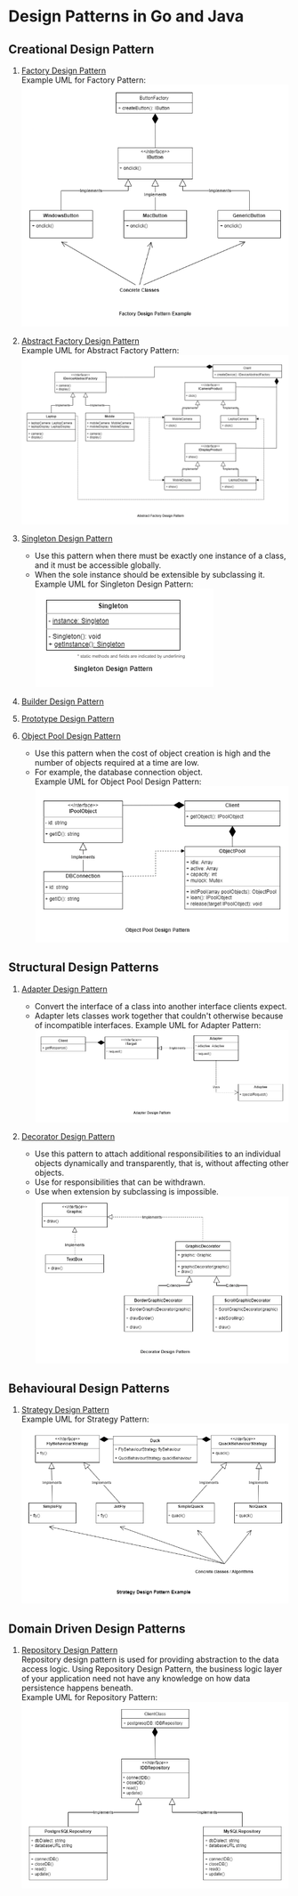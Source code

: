 # Design Patterns in Go and Java

## Creational Design Pattern

1. [Factory Design Pattern](./factory_design_pattern)  
    Example UML for Factory Pattern:  
    ![factory_design_pattern](./thumbnails/FactoryDesignPattern.png)


2. [Abstract Factory Design Pattern](./abstract_factory_design_pattern)  
    Example UML for Abstract Factory Pattern:  
    ![abstract_factory_design_pattern](./thumbnails/AbstractFactoryDesignPattern.png)


3. [Singleton Design Pattern](./singleton_design_pattern)  
    - Use this pattern when there must be exactly one instance of a class, and 
    it must be accessible globally.
    - When the sole instance should be extensible by subclassing it.  
    Example UML for Singleton Design Pattern:  
    ![singleton_design_pattern](./thumbnails/SingletonDesignPattern.png)

4. [Builder Design Pattern](./builder_design_pattern)  

5. [Prototype Design Pattern](./prototype_design_pattern)  

6. [Object Pool Design Pattern](./object_pool_design_pattern)  
    - Use this pattern when the cost of object creation is high and the number of
    objects required at a time are low.
    - For example, the database connection object.  
   Example UML for Object Pool Design Pattern:  
   ![object_pool_design_pattern](./thumbnails/ObjectPoolDesignPattern.png)


## Structural Design Patterns

1. [Adapter Design Pattern](./adapter_design_pattern)  
    - Convert the interface of a class into another interface clients expect.
    - Adapter lets classes work together that couldn't otherwise because of 
    incompatible interfaces.
    Example UML for Adapter Pattern:  
    ![adapter_design_pattern](./thumbnails/AdapterDesignPattern.png)


2. [Decorator Design Pattern](./decorator_design_pattern)
    - Use this pattern to attach additional responsibilities to an individual
    objects dynamically and transparently, that is, without affecting other
    objects.
    - Use for responsibilities that can be withdrawn.
    - Use when extension by subclassing is impossible.
    ![decorator_design_pattern](./thumbnails/DecoratorDesignPattern.png)

## Behavioural Design Patterns

1. [Strategy Design Pattern](./strategy_design_pattern)  
    Example UML for Strategy Pattern:  
    ![strategy_design_pattern](./thumbnails/StrategyDesignPattern.png)

## Domain Driven Design Patterns

1. [Repository Design Pattern](./repository_design_pattern)  
    Repository design pattern is used for providing abstraction to the
    data access logic. Using Repository Design Pattern, the business logic
    layer of your application need not have any knowledge on how data 
    persistence happens beneath.  
    Example UML for Repository Pattern:  
    ![repository_design_pattern](./thumbnails/RepositoryDesignPattern.png)
